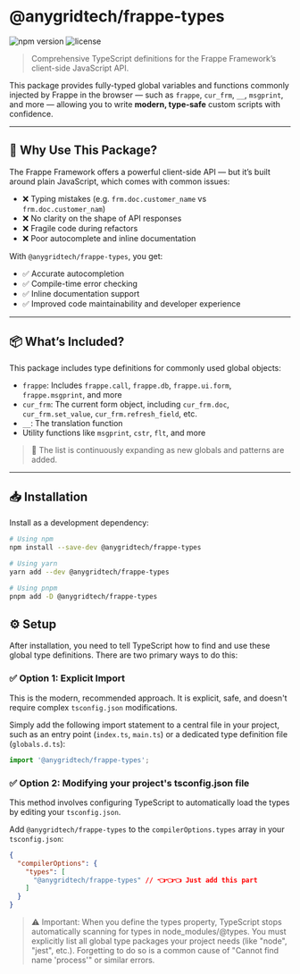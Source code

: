 # @anygridtech/frappe-types

![npm version](https://img.shields.io/npm/v/%40anygridtech%2Ffrappe-types.svg)
![license](https://img.shields.io/badge/License-MIT-blue.svg)

> Comprehensive TypeScript definitions for the Frappe Framework’s client-side JavaScript API.

This package provides fully-typed global variables and functions commonly injected by Frappe in the browser — such as `frappe`, `cur_frm`, `__`, `msgprint`, and more — allowing you to write **modern, type-safe** custom scripts with confidence.

---

## 🚀 Why Use This Package?

The Frappe Framework offers a powerful client-side API — but it’s built around plain JavaScript, which comes with common issues:

- ❌ Typing mistakes (e.g. `frm.doc.customer_name` vs `frm.doc.customer_nam`)
- ❌ No clarity on the shape of API responses
- ❌ Fragile code during refactors
- ❌ Poor autocomplete and inline documentation

With `@anygridtech/frappe-types`, you get:

- ✅ Accurate autocompletion  
- ✅ Compile-time error checking  
- ✅ Inline documentation support  
- ✅ Improved code maintainability and developer experience

---

## 📦 What’s Included?

This package includes type definitions for commonly used global objects:

- `frappe`: Includes `frappe.call`, `frappe.db`, `frappe.ui.form`, `frappe.msgprint`, and more
- `cur_frm`: The current form object, including `cur_frm.doc`, `cur_frm.set_value`, `cur_frm.refresh_field`, etc.
- `__`: The translation function
- Utility functions like `msgprint`, `cstr`, `flt`, and more

> 🧩 The list is continuously expanding as new globals and patterns are added.

---

## 📥 Installation

Install as a development dependency:

```bash
# Using npm
npm install --save-dev @anygridtech/frappe-types

# Using yarn
yarn add --dev @anygridtech/frappe-types

# Using pnpm
pnpm add -D @anygridtech/frappe-types
```

## ⚙️ Setup

After installation, you need to tell TypeScript how to find and use these global type definitions. There are two primary ways to do this:

### ✅ Option 1: Explicit Import

This is the modern, recommended approach. It is explicit, safe, and doesn't require complex `tsconfig.json` modifications.

Simply add the following import statement to a central file in your project, such as an entry point (`index.ts`, `main.ts`) or a dedicated type definition file (`globals.d.ts`):

```ts
import '@anygridtech/frappe-types';
```

### ✅ Option 2: Modifying your project's tsconfig.json file

This method involves configuring TypeScript to automatically load the types by editing your `tsconfig.json`.

Add `@anygridtech/frappe-types` to the `compilerOptions.types` array in your `tsconfig.json`:

```json
{
  "compilerOptions": {
    "types": [
      "@anygridtech/frappe-types" // 👈👈👈 Just add this part
    ]
  }
}
```

> ⚠️ Important: When you define the types property, TypeScript stops automatically scanning for types in node_modules/@types. You must explicitly list all global type packages your project needs (like "node", "jest", etc.). Forgetting to do so is a common cause of "Cannot find name 'process'" or similar errors.

